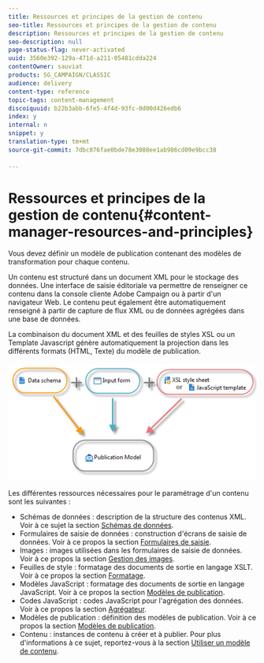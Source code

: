 ```yaml
---
title: Ressources et principes de la gestion de contenu
seo-title: Ressources et principes de la gestion de contenu
description: Ressources et principes de la gestion de contenu
seo-description: null
page-status-flag: never-activated
uuid: 3560e392-129a-471d-a211-05481cdda224
contentOwner: sauviat
products: SG_CAMPAIGN/CLASSIC
audience: delivery
content-type: reference
topic-tags: content-management
discoiquuid: b22b3abb-6fe5-4f4d-93fc-0d00d426edb6
index: y
internal: n
snippet: y
translation-type: tm+mt
source-git-commit: 7dbc876fae0bde78e3088ee1ab986cd09e9bcc38

---
```



# Ressources et principes de la gestion de contenu{#content-manager-resources-and-principles}

Vous devez définir un modèle de publication contenant des modèles de transformation pour chaque contenu.

Un contenu est structuré dans un document XML pour le stockage des données. Une interface de saisie éditoriale va permettre de renseigner ce contenu dans la console cliente Adobe Campaign ou à partir d&#39;un navigateur Web. Le contenu peut également être automatiquement renseigné à partir de capture de flux XML ou de données agrégées dans une base de données.

La combinaison du document XML et des feuilles de styles XSL ou un Template Javascript génère automatiquement la projection dans les différents formats (HTML, Texte) du modèle de publication.

![](assets/d_ncs_content_process.png)

Les différentes ressources nécessaires pour le paramétrage d&#39;un contenu sont les suivantes :

* Schémas de données : description de la structure des contenus XML. Voir à ce sujet la section [Schémas de données](../../delivery/using/data-schemas.md).
* Formulaires de saisie de données : construction d&#39;écrans de saisie de données. Voir à ce propos la section [Formulaires de saisie](../../delivery/using/input-forms.md).
* Images : images utilisées dans les formulaires de saisie de données. Voir à ce propos la section [Gestion des images](../../delivery/using/formatting.md#image-management).
* Feuilles de style : formatage des documents de sortie en langage XSLT. Voir à ce propos la section [Formatage](../../delivery/using/formatting.md).
* Modèles JavaScript : formatage des documents de sortie en langage JavaScript. Voir à ce propos la section [Modèles de publication](../../delivery/using/publication-templates.md).
* Codes JavaScript : codes JavaScript pour l&#39;agrégation des données. Voir à ce propos la section [Agrégateur](../../delivery/using/publication-templates.md#aggregator).
* Modèles de publication : définition des modèles de publication. Voir à ce propos la section [Modèles de publication](../../delivery/using/publication-templates.md).
* Contenu : instances de contenu à créer et à publier. Pour plus d&#39;informations à ce sujet, reportez-vous à la section [Utiliser un modèle de contenu](../../delivery/using/using-a-content-template.md).
